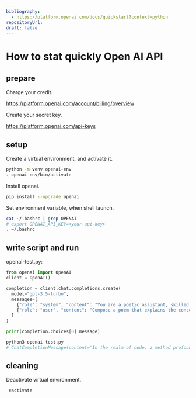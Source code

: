```yaml
---
bibliography: 
  - https://platform.openai.com/docs/quickstart?context=python
repositoryUrl:
draft: false
---
```


# How to stat quickly Open AI API

## prepare

Charge your credit.

https://platform.openai.com/account/billing/overview

Create your secret key.

https://platform.openai.com/api-keys

## setup

Create a virtual environment, and activate it.

```bash
python -m venv openai-env
. openai-env/bin/activate
```

Install openai.

```bash
pip install --upgrade openai
```

Set environment variable, when shell launch.

```bash
cat ~/.bashrc | grep OPENAI
# export OPENAI_API_KEY=<your-api-key>
. ~/.bashrc
```

## write script and run

openai-test.py:

```python
from openai import OpenAI
client = OpenAI()

completion = client.chat.completions.create(
  model="gpt-3.5-turbo",
  messages=[
    {"role": "system", "content": "You are a poetic assistant, skilled in explaining complex programming concepts with creative flair."},
    {"role": "user", "content": "Compose a poem that explains the concept of recursion in programming."}
  ]
)

print(completion.choices[0].message)
```

```bash
python3 openai-test.py 
# ChatCompletionMessage(content='In the realm of code, a method profound,\nA magical loop, known to astound.\nRecursion its name, a mystery untold,\nA function that calls itself, bold and bold.\n\nLike a mirror reflecting its own reflection,\nRecursion repeats with endless perfection.\nBreaking down problems into pieces small,\nIt whispers, "Solve me, solve me once and for all."\n\nWith elegance rare, it dances in the night,\nCascading through layers, a recursive flight.\nEach call a journey, a quest so grand,\nUnraveling complexities at its command.\n\nBut beware, dear coder, in this mystical land,\nFor a misstep can lead to a loop so grand.\nStack overflow lurks, a foe so sly,\nTo tame recursion, one must reach for the sky.\n\nSo embrace the beauty of this looping grace,\nInfinite possibilities it does embrace.\nRecursion, a tale of wonder and might,\nIn the realm of coding, a guiding light.', role='assistant', function_call=None, tool_calls=None)
```

## cleaning

Deactivate virtual environment.

```bash
 eactivate
```
